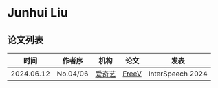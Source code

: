 # Junhui Liu


## 论文列表

| 时间 | 作者序 | 机构 | 论文 | 发表 |
|:-:|:-:|---|---|---|
| 2024.06.12 | No.04/06 | [爱奇艺](../Institutions/CHN-iQIYI_爱奇艺.md) | [FreeV](../Models/TTS3_Vocoder/2024.06.12_FreeV.md) | InterSpeech 2024 |